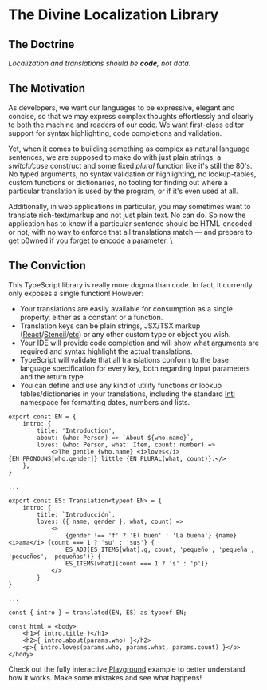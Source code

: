 # The Divine Localization Library

## The Doctrine

*Localization and translations should be ***code***, not data*.

## The Motivation

As developers, we want our languages to be expressive, elegant and concise, so that we may express complex thoughts
effortlessly and clearly to both the machine and readers of our code. We want first-class editor support for syntax
highlighting, code completions and validation.

Yet, when it comes to building something as complex as natural language sentences, we are supposed to make do with just
plain strings, a *switch/case* construct and some fixed *plural* function like it's still the 80's. No typed arguments,
no syntax validation or highlighting, no lookup-tables, custom functions or dictionaries, no tooling for finding out
where a particular translation is used by the program, or if it's even used at all.

Additionally, in web applications in particular, you may sometimes want to translate rich-text/markup and not just plain
text. No can do. So now the application has to know if a particular sentence should be HTML-encoded or not, with no way
to enforce that all translations match — and prepare to get p0wned if you forget to encode a parameter.
\
## The Conviction

This TypeScript library is really more dogma than code. In fact, it currently only exposes a single function! However:

* Your translations are easily available for consumption as a single property, either as a constant or a function.
* Translation keys can be plain strings, JSX/TSX markup ([React]/[Stencil]/[etc](test/jsx.ts)) or any other custom
  type or object you wish.
* Your IDE will provide code completion and will show what arguments are required and syntax highlight the actual
  translations.
* TypeScript will validate that all translations conform to the base language specification for every key, both
  regarding input parameters and the return type.
* You can define and use any kind of utility functions or lookup tables/dictionaries in your translations, including
  the standard [Intl] namespace for formatting dates, numbers and lists.

```tsx
export const EN = {
    intro: {
        title: 'Introduction',
        about: (who: Person) => `About ${who.name}`,
        loves: (who: Person, what: Item, count: number) =>
            <>The gentle {who.name} <i>loves</i> {EN_PRONOUNS[who.gender]} little {EN_PLURAL(what, count)}.</>
    },
}

...

export const ES: Translation<typeof EN> = {
    intro: {
        title: `Introducción`,
        loves: ({ name, gender }, what, count) =>
            <>
                {gender !== 'f' ? 'El buen' : 'La buena'} {name} <i>ama</i> {count === 1 ? 'su' : 'sus'} {
                ES_ADJ(ES_ITEMS[what].g, count, 'pequeño', 'pequeña', 'pequeños', 'pequeñas')} {
                ES_ITEMS[what][count === 1 ? 's' : 'p']}
            </>
        }
}

...

const { intro } = translated(EN, ES) as typeof EN;

const html = <body>
    <h1>{ intro.title }</h1>
    <h2>{ intro.about(params.who) }</h2>
    <p>{ intro.loves(params.who, params.what, params.count) }</p>
</body>
```

Check out the fully interactive [Playground] example to better understand how it works. Make some mistakes and see what happens!

[Intl]:       https://developer.mozilla.org/en-US/docs/Web/JavaScript/Reference/Global_Objects/Intl
[React]:      https://reactjs.org/docs/introducing-jsx.html
[Stencil]:    https://stenciljs.com/docs/templating-jsx
[Playground]: https://www.typescriptlang.org/play?#code/JYWwDg9gTgLgBAbzgSQHYwKZUgGwIaYAmANHACpR6oDO+MwEqpMlNdGhcAvnAGZQQQcAOQABQsABuwVBgD0OCAGM8OYAC8CDVMIDcAWABQcuXFCRYiOAAtufAULHVMqJcBxyl0DMKPno8ABUcHjUcABKGHhK8PyCIlBRMXpGRnKBwQDKghgw1jIA5nAwEHCKkhgAdHCBckYYAB4W8DAAnmAYKJhCALwiAEYQEADWwnAAPiJ4YGA4PgaGaRlwAIJwHVDUjHDQcP0YhdW19U0Bxe2dAApYW6hwfUioeCAYAFxwzlCFpAUYqIRYd7CEBjSbCXigkQQSHCHTcVLGUwZYIAUVQBTU1FsLCotC02wAtMVrJ1+qFOvh0QBXPC-GoZBHpVHozG2MACVAQKk0OAACnZUgIGAAlDU6oYvDR4CiAHIAfUu4QA8jKlQBVGWZe5WEBA-LUYSkXh6rCGnZAvIHKBm1BA4AwA3wxbGZZojHALE2DA4DZ8Xa-GD0dEfQpU-BQOSzKmUHA7XghO7Ibp8gWSIXCo7iyXOOCyhUAGTV4RW+e1vPtGF1XUrpC83Jg71QVJA+ygop6AD44HX0Pcen0AIxwAD8ZmT7wrQgA1CIDQslsEyCS9uTPFRGMAVLHKQUaXTeW7WWY7nkPd3yaLjoZGs1u4wc7LtQgjHBX3AmasPhgYto43BEnMQqcMMGCtNQmYvm+MgsBA7zPoYb6Ie+yxrLMeAyASmANPAIGtNUMqlGAeCUCAYSJAAjlSwCJCQHylPawhhAAVlSOZ4HeUpUDA1QUK0xSlJKFSWPax4lCEfDcj+2xUJw1AYJ0ADu1gEDY0wdDQACEYqQUhxT2nMQJoDBhBUlJOjEAiumvh+qH4BhWE4aBcAKfatjsdQhRzOsxHPBBCFWXggxUg2fJKbBcDXJsjDtl2AAGKxBfAAAkCBhZUTwvFwsUWc6VnIcEaxeOAcwNF+6B-HJxIqaoWwcTA6E8gAEmQACypYgMRwxUmAfl5eUGDUO8vJhe8kW3KQSkEO8SY1ne9aNs2rYxTpeVwAAPB2S6dL86Beal1gQOlzwYDwa3AB2-XUGtcjnYgeaKiq6qagA2mlO0AlAAC6PBqIGe33YWxb5sNykwLWXLoMKXCVNdHYrVwOVcIySLLJkRGoB62KsHi9DbMijLLFtY6VmEMhwGjVCYymXxppgGbaRK97SpkcrIGQKItZk7yRF4UCEGtM0gKQSCDR8LDfOs7yfBLBRAiCEwiBC3Bdg8K1qQZVii8CVCaE8ZqSyIHWoLroRmrLitjAjK2DCM7ya0Caj9AI+uvmADvAE7EAGqQr7m8CluIwTWTo1TJI+lg-FfnMMQJiEhBMd+9AVCucmcNs70RzJc29vyNPpn52bM3KKwACIAFJlhnUByzCELg-NcBNi2WCkKRUvi+iRqi9LndwOA7dfL3vBu2Lg8FMt-m+38H19n0-srYho68j28D9oOI592E7zgMKC9vkNK+z3AQ6jrwW98GAwrzi6BUpsR9CqKKOJsPiJ6lBTGNYtUjUQEJxKdOyCAYAwhiWkBgBScBCDKDCFnDyBQngwGjANLSvFI5KGUuiToxFdwvF7G0DoYRdiJEQVAE8FwEyyXks5UGqkZgVT8jeM4hdcxc3INjOg2g1r4IwBAeMsoVaIBWtBAQcE96vnoDADWsUjICBMkoNwABn1A2UxFlF-gNIajxjo-GnhHBG1CCD10hvcOGk9VobVUXlBAVc4AaX7BbDewgUSxn6FSP4YwgT5nYq4v4eBhA8AQBlE661zrPDwNdW6CBD5r2Po46gVIPGzlYv4wRZjVpvhRCzUuZcDwszZhzTIr1QafUqAUIxYMRAdEohgAAj9CUgwgqluJqX4hpTTalezNI0jA1SWkGihndPJ7NOZFIIJ9Z60T7En1nIkxpwhvqWLfLDVRSNDCrLSCjRcy5oiINUOsAQBQSL0kCEHOAapKofypqEfZoBiJ8R3HuLB-w+CqBcdEYYkdDxU14LsEAHoPLBlwuBVY8iMBgHgIwHAfEe4FBgc83gklcY8jyCpYh0Y7gwsIVAPunVuoFyZmUAcAAGO4fRn44w4GtGFCsjJYFwEBKlHciiTDLpkAAGpUZxlY-gwA7B2A8MpSCZNFNc7hvDcwymvh+ImRESJhCvMw2VzxRZIBGhFG4jAJqg2mt0cpC1m7Yp4KrMxarXxaJeECMuEBrDmTgFXGu3AcqIUmiFKYMw5iGhWivd4AAmQOzpmFIGEaUI1hKSVSsJsuRI-wsAcDgGAhS391HYstPsoBIDSgJsgdAihIZ4EECQdQLSKIJAlGxXgYKEACRFVmLkAaaaNhtDgECrSCqCXWBgCAWMfQ1qDEIK0UxiE1rWAHB2IN6ABCVAkV5Lg10R2DqWdYH1Y7RKTsClyGA-IfKkUqGFUUs65BLoXa+NaYAV3BsqJdLdcrd0HVIEqndLr73bvAivfd10z1GGun2gdRggA
